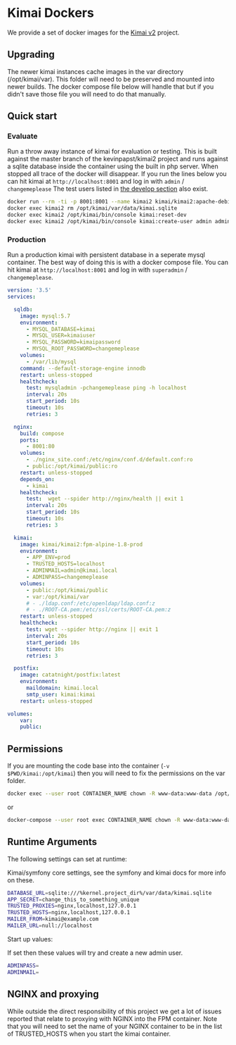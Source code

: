 # Kimai Dockers


We provide a set of docker images for the [Kimai v2](https://github.com/kevinpapst/kimai2) project.

## Upgrading

The newer kimai instances cache images in the var directory (/opt/kimai/var).
This folder will need to be preserved and mounted into newer builds.
The docker compose file below will handle that but if you didn't save those file you will need to do that manually.

## Quick start

### Evaluate

Run a throw away instance of kimai for evaluation or testing.
This is built against the master branch of the kevinpapst/kimai2 project and runs against a sqlite database inside the container using the built in php server.
When stopped all trace of the docker will disappear.
If you run the lines below you can hit kimai at `http://localhost:8001` and log in with `admin` / `changemeplease`
The test users listed in [the develop section](https://www.kimai.org/documentation/installation.html) also exist.

```bash
docker run --rm -ti -p 8001:8001 --name kimai2 kimai/kimai2:apache-debian-1.8-dev
docker exec kimai2 rm /opt/kimai/var/data/kimai.sqlite
docker exec kimai2 /opt/kimai/bin/console kimai:reset-dev
docker exec kimai2 /opt/kimai/bin/console kimai:create-user admin admin@example.com ROLE_SUPER_ADMIN changemeplease
```

### Production

Run a production kimai with persistent database in a seperate mysql container.
The best way of doing this is with a docker compose file.
You can hit kimai at `http://localhost:8001` and log in with `superadmin` / `changemeplease`.

```yaml
version: '3.5'
services:

  sqldb:
    image: mysql:5.7
    environment:
      - MYSQL_DATABASE=kimai
      - MYSQL_USER=kimaiuser
      - MYSQL_PASSWORD=kimaipassword
      - MYSQL_ROOT_PASSWORD=changemeplease
    volumes:
      - /var/lib/mysql
    command: --default-storage-engine innodb
    restart: unless-stopped
    healthcheck:
      test: mysqladmin -pchangemeplease ping -h localhost
      interval: 20s
      start_period: 10s
      timeout: 10s
      retries: 3

  nginx:
    build: compose
    ports:
      - 8001:80
    volumes:
      - ./nginx_site.conf:/etc/nginx/conf.d/default.conf:ro
      - public:/opt/kimai/public:ro
    restart: unless-stopped
    depends_on:
      - kimai
    healthcheck:
      test:  wget --spider http://nginx/health || exit 1
      interval: 20s
      start_period: 10s
      timeout: 10s
      retries: 3

  kimai:
    image: kimai/kimai2:fpm-alpine-1.8-prod
    environment:
      - APP_ENV=prod
      - TRUSTED_HOSTS=localhost
      - ADMINMAIL=admin@kimai.local
      - ADMINPASS=changemeplease
    volumes:
      - public:/opt/kimai/public
      - var:/opt/kimai/var
      # - ./ldap.conf:/etc/openldap/ldap.conf:z
      # - ./ROOT-CA.pem:/etc/ssl/certs/ROOT-CA.pem:z
    restart: unless-stopped
    healthcheck:
      test: wget --spider http://nginx || exit 1
      interval: 20s
      start_period: 10s
      timeout: 10s
      retries: 3

  postfix:
    image: catatnight/postfix:latest
    environment:
      maildomain: kimai.local
      smtp_user: kimai:kimai
    restart: unless-stopped

volumes:
    var:
    public:
```

## Permissions

If you are mounting the code base into the container (`-v $PWD/kimai:/opt/kimai`) then you will need to fix the permissions on the var folder.

```bash
docker exec --user root CONTAINER_NAME chown -R www-data:www-data /opt/kimai/var
```

or

```bash
docker-compose --user root exec CONTAINER_NAME chown -R www-data:www-data /opt/kimai/var
```

## Runtime Arguments

The following settings can set at runtime:

Kimai/symfony core settings, see the symfony and kimai docs for more info on these.

```bash
DATABASE_URL=sqlite:///%kernel.project_dir%/var/data/kimai.sqlite
APP_SECRET=change_this_to_something_unique
TRUSTED_PROXIES=nginx,localhost,127.0.0.1
TRUSTED_HOSTS=nginx,localhost,127.0.0.1
MAILER_FROM=kimai@example.com
MAILER_URL=null://localhost
```

Start up values:

If set then these values will try and create a new admin user.

```bash
ADMINPASS=
ADMINMAIL=
```

## NGINX and proxying

While outside the direct responsibility of this project we get a lot of issues reported that relate to proxying with NGINX into the FPM container.
Note that you will need to set the name of your NGINX container to be in the list of TRUSTED_HOSTS when you start the kimai container.

